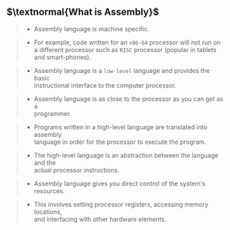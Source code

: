 ## $\textnormal{What is Assembly}$

> - Assembly language is machine specific.

> - For example, code written for an `x86-64` processor will not run on <br />
    a different processor such as `RISC` processor (popular in tablets <br />
    and smart-phones).

> - Assembly language is a `low-level` language and provides the basic <br />
    instructional interface to the computer processor.

> - Assembly language is as close to the processor as you can get as a <br />
    programmer.

> - Programs written in a high-level language are translated into assembly <br />
    language in order for the processor to execute the program.

> - The high-level language is an abstraction between the language and the <br />
    actual processor instructions.

> - Assembly language gives you direct control of the system's resources.

> - This involves setting processor registers, accessing memory locations, <br />
    and interfacing with other hardware elements.

